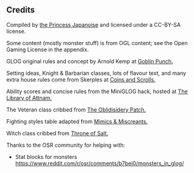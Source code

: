 ## Credits

Compiled by [the Princess Japanoise](https://github.com/japanoise) and licensed
under a CC-BY-SA license.

Some content (mostly monster stuff) is from OGL content; see the Open Gaming
License in the appendix.

GLOG original rules and concept by Arnold Kemp at [Goblin
Punch.](https://goblinpunch.blogspot.com/)

Setting ideas, Knight & Barbarian classes, lots of flavour text, and many extra
house rules come from Skerples at [Coins and
Scrolls.](https://coinsandscrolls.blogspot.com/)

Ability scores and concise rules from the MiniGLOG hack, hosted at [The Library
of Attnam.](https://attnam.blogspot.com)

The Veteran class cribbed from [The Oblidisidery
Patch.](https://oblidisideryptch.blogspot.com/2019/03/glog-class-veteran.html?m=1)

Fighting styles table adapted from [Mimics &
Miscreants.](https://docs.google.com/document/d/104Zgs7DzWrfKg6FfMLSVnqzHjoRXLmijmzABbRI0vnI/edit)

Witch class cribbed from [Throne of
Salt.](https://throneofsalt.blogspot.com/2018/02/class-witch.html)

Thanks to the OSR community for helping with:

- Stat blocks for monsters
  https://www.reddit.com/r/osr/comments/b7bej0/monsters_in_glog/
